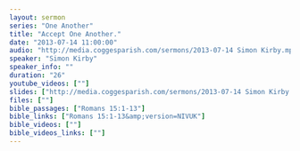 ```yaml
---
layout: sermon
series: "One Another"
title: "Accept One Another."
date: "2013-07-14 11:00:00"
audio: "http://media.coggesparish.com/sermons/2013-07-14 Simon Kirby.mp3"
speaker: "Simon Kirby"
speaker_info: ""
duration: "26"
youtube_videos: [""]
slides: ["http://media.coggesparish.com/sermons/2013-07-14 Simon Kirby.pdf"]
files: [""]
bible_passages: ["Romans 15:1-13"]
bible_links: ["Romans 15:1-13&amp;version=NIVUK"]
bible_videos: [""]
bible_videos_links: [""]
---
```

